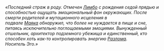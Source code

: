 _«Последний страж в роду. Отмечен [Лимбо](https://github.com/Deron4iik/Lore/blob/main/Drn4k.Krn4k/%D0%9B%D0%B8%D0%BC%D0%B1%D0%BE.md) с рождения седой прядью и способностью ощущать эмоциональный фон окружающих. После смерти родителей и мутационного исцеления в подвале [Маяка](https://github.com/Deron4iik/Lore/blob/main/Drn4k.Krn4k/%D0%9C%D0%B0%D1%8F%D0%BA.md) обнаружил, что более не нуждается в пище и сне, питаясь исключительно поглощаемыми эмоциями. Вынужденный отшельник, архитектор подземного убежища и единственный, кто способен хоть как-то контролировать энергию [Разлома](https://github.com/Deron4iik/Lore/blob/main/Drn4k.Krn4k/%D0%A0%D0%B0%D0%B7%D0%BB%D0%BE%D0%BC.md). Носитель Эго.»_
